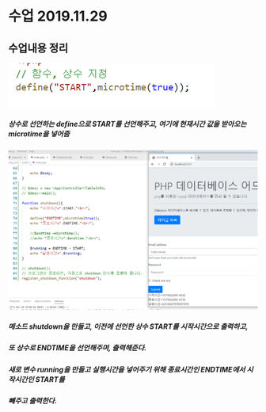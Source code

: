# 수업 2019.11.29
## 수업내용 정리

![capture](./images/1.PNG)
##### 상수로 선언하는 define으로 START를 선언해주고, 여기에 현재시간 값을 받아오는 microtime을 넣어줌 
![capture](./images/2.PNG)
##### 메소드 shutdown을 만들고, 이전에 선언한 상수 START를 시작시간으로 출력하고,
##### 또 상수로 ENDTIME을 선언해주며, 출력해준다.

##### 새로 변수 running을 만들고 실행시간을 넣어주기 위해 종료시간인 ENDTIME에서 시작시간인 START를

##### 빼주고 출력한다.